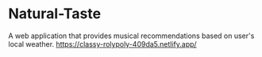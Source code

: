 # Natural-Taste
A web application that provides musical recommendations based on user's local weather. 
https://classy-rolypoly-409da5.netlify.app/


